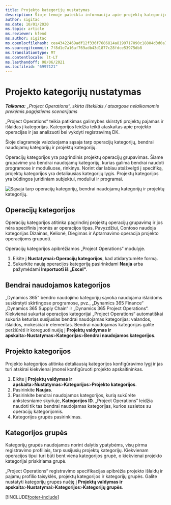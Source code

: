 ```yaml
---
title: Projekto kategorijų nustatymas
description: Šioje temoje pateikta informacija apie projektų kategorijų nustatymą.
author: sigitac
ms.date: 10/01/2020
ms.topic: article
ms.reviewer: kfend
ms.author: sigitac
ms.openlocfilehash: cea43422469adf12f336f7686814a8199717090c18804d3d0a7509452349566e
ms.sourcegitcommit: 7f8d1e7a16af769adb43d1877c28fdce53975db8
ms.translationtype: MT
ms.contentlocale: lt-LT
ms.lasthandoff: 08/06/2021
ms.locfileid: "6997121"
---
```

# <a name="configure-project-categories"></a>Projekto kategorijų nustatymas

_**Taikoma:** „Project Operations“, skirta ištekliais / atsargose nelaikomomis prekėmis pagrįstiems scenarijams_

„Project Operations“ teikia patikimas galimybes skirstyti projektų pajamas ir išlaidas į kategorijas. Kategorijos leidžia teikti ataskaitas apie projekto operacijas ir jas analizuoti bei vykdyti registravimą DK.

Šioje diagramoje vaizduojama sąsaja tarp operacijų kategorijų, bendrai naudojamų kategorijų ir projektų kategorijų. 

Operacijų kategorijos yra pagrindinis projektų operacijų grupavimas. Šiame grupavime yra bendrai naudojamų kategorijų, kurias galima bendrai naudoti programose ir moduliuose, rinkinys. Norint dar labiau atsižvelgti į specifiką, projektų kategorijos yra detaliausias kategorijų lygis. Projektų kategorijos yra būdingos juridiniam subjektui, moduliui ir programai.

![Sąsaja tarp operacijų kategorijų, bendrai naudojamų kategorijų ir projektų kategorijų.](media/project-categories.png)

## <a name="transaction-categories"></a>Operacijų kategorijos

Operacijų kategorijos atitinka pagrindinį projektų operacijų grupavimą ir jos nėra specifinis įmonės ar operacijos tipas. Pavyzdžiui, Contoso naudoja kategorijas Dizainas, Kelionė, Diegimas ir Aptarnavimo operacija projekto operacijoms grupuoti.

Operacijų kategorijos apibrėžiamos „Project Operations“ modulyje. 
1. Eikite į **Nustatymai**\>**Operacijų kategorijos**, kad atidarytumėte formą. 
2. Sukurkite naują operacijos kategoriją pasirinkdami **Nauja** arba pažymėdami **Importuoti iš „Excel“**.

## <a name="shared-categories"></a>Bendrai naudojamos kategorijos

„Dynamics 365“ bendro naudojimo kategorijų sąvoka naudojama išlaidoms suskirstyti skirtingose programose, pvz., „Dynamics 365 Finance“ „Dynamics 365 Supply Chain“ ir „Dynamics 365 Project Operations“. Kiekvienai sukurtai operacijos kategorijai „Project Operations“ automatiškai sukuria keturias susijusias bendrai naudojamas kategorijas: valandos, išlaidos, mokesčiai ir elementas. Bendrai naudojamas kategorijas galite peržiūrėti ir koreguoti nuėję į **Projektų valdymas ir apskaita**\>**Nustatymas**\>**Kategorijas**\>**Bendrai naudojamos kategorijos**.

## <a name="project-categories"></a>Projekto kategorijos

Projekto kategorijos atitinka detaliausią kategorijos konfigūravimo lygį ir jas turi atskirai kiekvienai įmonei konfigūruoti projekto apskaitininkas.

1. Eikite į **Projektų valdymas ir apskaita**\>**Nustatymas**\>**Kategorijos**\>**Projekto kategorijos**.
2. Pasirinkite **Naujas**.
3. Pasirinkite bendrai naudojamos kategorijos, kurią sukūrėte ankstesniame skyriuje, **Kategorijos ID**. „Project Operations“ leidžia naudoti tik tas bendrai naudojamas kategorijas, kurios susietos su operacijų kategorijomis.
4. Kategorijos grupės pasirinkimas.

## <a name="category-groups"></a>Kategorijos grupės

Kategorijų grupės naudojamos norint dalytis ypatybėms, visų pirma registravimo profiliais, tarp susijusių projektų kategorijų. Kiekvienam operacijos tipui turi būti bent viena kategorijos grupė, o kiekvienai projekto kategorijai priskiriama grupė.

„Project Operations“ registravimo specifikacijas apibrėžia projekto išlaidų ir pajamų profilio taisyklės, projektų kategorijos ir kategorijų grupės. Galite nustatyti kategorijų grupes nuėję į **Projektų valdymas ir apskaita**\>**Nustatymai**\>**Kategorijos**\>**Kategorijų grupės**.


[!INCLUDE[footer-include](../includes/footer-banner.md)]